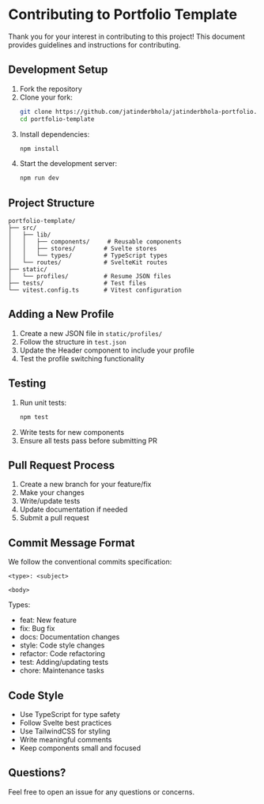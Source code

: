 # Contributing to Portfolio Template

Thank you for your interest in contributing to this project! This document provides guidelines and instructions for contributing.

## Development Setup

1. Fork the repository
2. Clone your fork:
   ```bash
   git clone https://github.com/jatinderbhola/jatinderbhola-portfolio.git
   cd portfolio-template
   ```
3. Install dependencies:
   ```bash
   npm install
   ```
4. Start the development server:
   ```bash
   npm run dev
   ```

## Project Structure

```
portfolio-template/
├── src/
│   ├── lib/
│   │   ├── components/     # Reusable components
│   │   ├── stores/        # Svelte stores
│   │   └── types/         # TypeScript types
│   └── routes/            # SvelteKit routes
├── static/
│   └── profiles/          # Resume JSON files
├── tests/                 # Test files
└── vitest.config.ts       # Vitest configuration
```

## Adding a New Profile

1. Create a new JSON file in `static/profiles/`
2. Follow the structure in `test.json`
3. Update the Header component to include your profile
4. Test the profile switching functionality

## Testing

1. Run unit tests:
   ```bash
   npm test
   ```
2. Write tests for new components
3. Ensure all tests pass before submitting PR

## Pull Request Process

1. Create a new branch for your feature/fix
2. Make your changes
3. Write/update tests
4. Update documentation if needed
5. Submit a pull request

## Commit Message Format

We follow the conventional commits specification:

```
<type>: <subject>

<body>
```

Types:

- feat: New feature
- fix: Bug fix
- docs: Documentation changes
- style: Code style changes
- refactor: Code refactoring
- test: Adding/updating tests
- chore: Maintenance tasks

## Code Style

- Use TypeScript for type safety
- Follow Svelte best practices
- Use TailwindCSS for styling
- Write meaningful comments
- Keep components small and focused

## Questions?

Feel free to open an issue for any questions or concerns.
